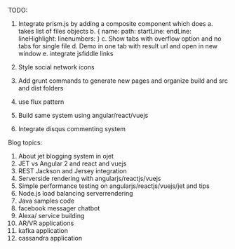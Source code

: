 TODO:
1) Integrate prism.js by adding a composite component which does
a. takes list of files objects
b. {
name:
path:
startLine:
endLine:
lineHighlight:
linenumbers:
}
c. Show tabs with overflow option and no tabs for single file
d. Demo in one tab with result url and open in new window
e. integrate jsfiddle links

2) Style social network icons
3) Add grunt commands to generate new pages and organize build and src and dist folders
4) use flux pattern
5) Build same system using angular/react/vuejs

6) Integrate disqus commenting system

Blog topics:
1. About jet blogging system in ojet
2. JET vs Angular 2 and react and vuejs
3. REST Jackson and Jersey integration
4. Serverside rendering with angularjs/reactjs/vuejs
5. Simple performance testing on angularjs/reactjs/vuejs/jet and tips
6. Node.js load balancing serverrendering
7. Java samples code
8. facebook messager chatbot
9. Alexa/ service building
10. AR/VR applications
11. kafka application
12. cassandra application

